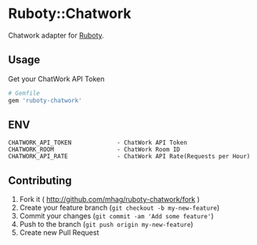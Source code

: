 # Ruboty::Chatwork

Chatwork adapter for [Ruboty](https://github.com/r7kamura/ruboty).

## Usage
Get your ChatWork API Token

``` ruby
# Gemfile
gem 'ruboty-chatwork'
```

## ENV

```
CHATWORK_API_TOKEN             - ChatWork API Token
CHATWORK_ROOM                  - ChatWork Room ID
CHATWORK_API_RATE              - ChatWork API Rate(Requests per Hour)
```

## Contributing

1. Fork it ( http://github.com/mhag/ruboty-chatwork/fork )
2. Create your feature branch (`git checkout -b my-new-feature`)
3. Commit your changes (`git commit -am 'Add some feature'`)
4. Push to the branch (`git push origin my-new-feature`)
5. Create new Pull Request
